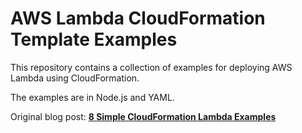 # AWS Lambda CloudFormation Template Examples

This repository contains a collection of examples for deploying AWS Lambda using CloudFormation.

The examples are in Node.js and YAML.

Original blog post: **[8 Simple CloudFormation Lambda Examples](https://upload.io/blog/cloudformation-lambda-examples/)**
